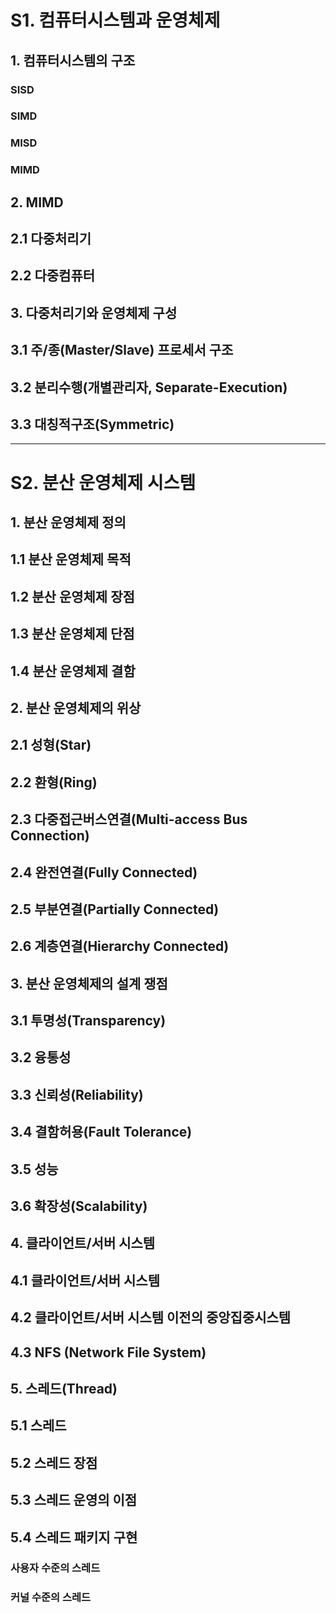 # S1. 컴퓨터시스템과 운영체제
## 1. 컴퓨터시스템의 구조
### SISD
### SIMD
### MISD
### MIMD

## 2. MIMD
## 2.1 다중처리기
## 2.2 다중컴퓨터

## 3. 다중처리기와 운영체제 구성
## 3.1 주/종(Master/Slave) 프로세서 구조
## 3.2 분리수행(개별관리자, Separate-Execution)
## 3.3 대칭적구조(Symmetric)

---
# S2. 분산 운영체제 시스템
## 1. 분산 운영체제 정의
## 1.1 분산 운영체제 목적
## 1.2 분산 운영체제 장점
## 1.3 분산 운영체제 단점
## 1.4 분산 운영체제 결함

## 2. 분산 운영체제의 위상
## 2.1 성형(Star)
## 2.2 환형(Ring)
## 2.3 다중접근버스연결(Multi-access Bus Connection)
## 2.4 완전연결(Fully Connected)
## 2.5 부분연결(Partially Connected)
## 2.6 계층연결(Hierarchy Connected)


## 3. 분산 운영체제의 설계 쟁점
## 3.1 투명성(Transparency)
## 3.2 융통성
## 3.3 신뢰성(Reliability)
## 3.4 결함허용(Fault Tolerance)
## 3.5 성능
## 3.6 확장성(Scalability)


## 4. 클라이언트/서버 시스템
## 4.1 클라이언트/서버 시스템
## 4.2 클라이언트/서버 시스템 이전의 중앙집중시스템
## 4.3 NFS (Network File System)


## 5. 스레드(Thread)
## 5.1 스레드
## 5.2 스레드 장점
## 5.3 스레드 운영의 이점
## 5.4 스레드 패키지 구현
### 사용자 수준의 스레드
### 커널 수준의 스레드




